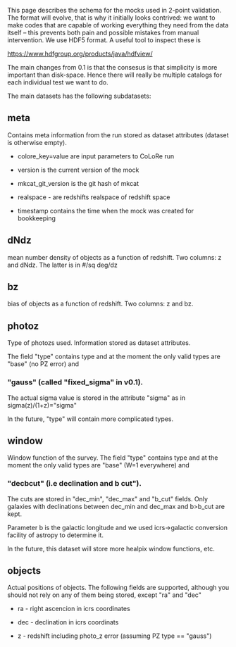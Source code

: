 This page describes the schema for the mocks used in 2-point
validation. The format will evolve, that is why it initially looks
contrived: we want to make codes that are capable of working
everything they need from the data itself – this prevents both pain
and possible mistakes from manual intervention. We use HDF5 format. A
useful tool to inspect these is

https://www.hdfgroup.org/products/java/hdfview/

The main changes from 0.1 is that the consesus is that simplicity is
more important than disk-space. Hence there will really be multiple
catalogs for each individual test we want to do.

The main datasets has the following subdatasets:

## meta

Contains meta information from the run stored as dataset attributes (dataset is otherwise empty).

* colore_key=value are input parameters to CoLoRe run

* version is the current version of the mock

* mkcat_git_version is the git hash of mkcat

* realspace - are redshifts realspace of redshift space

* timestamp contains the time when the mock was created for bookkeeping

## dNdz

mean number density of objects as a function of redshift. Two columns: z and dNdz. The latter is in #/sq deg/dz


## bz

bias of objects as a function of redshift. Two columns: z and bz.


## photoz

Type of photozs used. Information stored as dataset attributes.

The field "type" contains type and at the moment the only valid types are "base" (no PZ error) and

### "gauss" (called "fixed_sigma" in v0.1).

The actual sigma value is stored in the attribute "sigma" as in sigma(z)/(1+z)="sigma"

In the future, "type" will contain more complicated types.

## window

Window function of the survey. The field "type" contains type and at
the moment the only valid types are "base" (W=1 everywhere) and

### "decbcut" (i.e declination and b cut").

The cuts are stored in "dec_min", "dec_max" and "b_cut" fields. Only
galaxies with declinations between dec_min and dec_max and b>b_cut are
kept.

Parameter b is the galactic longitude and we used icrs->galactic
conversion facility of astropy to determine it.

In the future, this dataset will store more healpix window functions,
etc.  

## objects

Actual positions of objects. The following fields are supported,
although you should not rely on any of them being stored, except "ra"
and "dec" 

* ra - right ascencion in icrs coordinates

* dec - declination in icrs coordinats

* z - redshift including photo_z error (assuming PZ type == "gauss")

